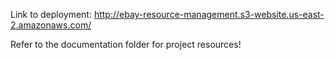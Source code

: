 Link to deployment: http://ebay-resource-management.s3-website.us-east-2.amazonaws.com/

Refer to the documentation folder for project resources!
